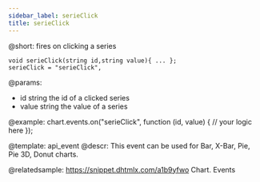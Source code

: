 ```yaml
---
sidebar_label: serieClick
title: serieClick
---          
```


@short: fires on clicking a series

```todoapi
void serieClick(string id,string value){ ... };
serieClick = "serieClick",
```

@params:
- id    string      the id of a clicked series
- value     string  the value of a series

@example:
chart.events.on("serieClick", function (id, value) {
    // your logic here
});

@template: api_event
@descr: This event can be used for Bar, X-Bar, Pie, Pie 3D, Donut charts.

@relatedsample: https://snippet.dhtmlx.com/a1b9yfwo	Chart. Events